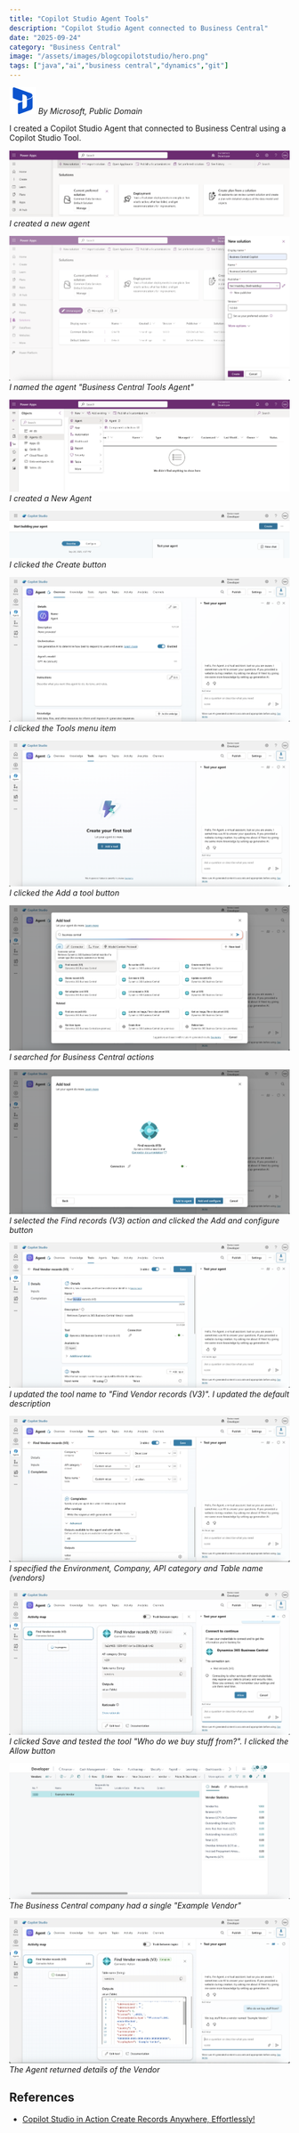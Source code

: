 ```yaml
---
title: "Copilot Studio Agent Tools"
description: "Copilot Studio Agent connected to Business Central"
date: "2025-09-24"
category: "Business Central"
image: "/assets/images/blogcopilotstudio/hero.png"
tags: ["java","ai","business central","dynamics","git"]
---
```


![](/assets/images/createactionbasedonaflow/dynamics365-color.svg)
*By Microsoft, Public Domain*

I created a Copilot Studio Agent that connected to Business Central using a Copilot Studio Tool.

![](/assets/images/copilotstudiobctools/screenshot-2025-09-24-at-4.55.54-pm.png)
*I created a new agent*

![](/assets/images/copilotstudiobctools/screenshot-2025-09-24-at-4.56.34-pm.png)
*I named the agent "Business Central Tools Agent"*

![](/assets/images/copilotstudiobctools/screenshot-2025-09-24-at-4.56.56-pm.png)
*I created a New Agent*

![](/assets/images/copilotstudiobctools/screenshot-2025-09-24-at-4.57.38-pm.png)
*I clicked the Create button*

![](/assets/images/copilotstudiobctools/screenshot-2025-09-24-at-5.17.33-pm.png)
*I clicked the Tools menu item*

![](/assets/images/copilotstudiobctools/screenshot-2025-09-24-at-5.17.47-pm.png)
*I clicked the Add a tool button*

![](/assets/images/copilotstudiobctools/screenshot-2025-09-24-at-5.18.14-pm.png)
*I searched for Business Central actions*

![](/assets/images/copilotstudiobctools/screenshot-2025-09-24-at-5.18.34-pm.png)
*I selected the Find records (V3) action and clicked the Add and configure button*

![](/assets/images/copilotstudiobctools/screenshot-2025-09-24-at-5.21.23-pm.png)
*I updated the tool name to "Find Vendor records (V3)". I updated the default description*

![](/assets/images/copilotstudiobctools/screenshot-2025-09-24-at-6.19.08-pm.png)
*I specified the Environment, Company, API category and Table name (vendors)*

![](/assets/images/copilotstudiobctools/screenshot-2025-09-24-at-6.22.19-pm.png)
*I clicked Save and tested the tool "Who do we buy stuff from?". I clicked the Allow button*

![](/assets/images/copilotstudiobctools/screenshot-2025-09-24-at-6.27.25-pm.png)
*The Business Central company had a single "Example Vendor"*

![](/assets/images/copilotstudiobctools/screenshot-2025-09-24-at-6.26.05-pm.png)
*The Agent returned details of the Vendor*


## References

- [Copilot Studio in Action Create Records Anywhere, Effortlessly!](https://www.youtube.com/watch?v=oeTjP_AVqQ8)